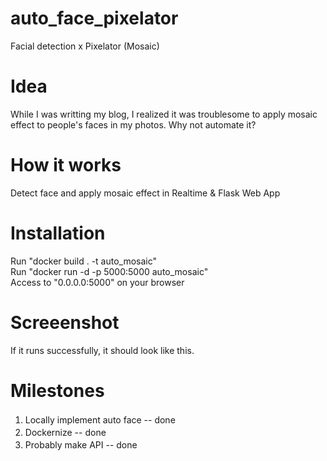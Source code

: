 # auto_face_pixelator
Facial detection x Pixelator (Mosaic)

# Idea
While I was writting my blog, I realized it was troublesome to apply mosaic effect to people's faces in my photos.
Why not automate it?

# How it works
Detect face and apply mosaic effect in Realtime & Flask Web App

# Installation
Run "docker build . -t auto_mosaic"  
Run "docker run -d -p 5000:5000 auto_mosaic"  
Access to "0.0.0.0:5000" on your browser

# Screeenshot
If it runs successfully, it should look like this.

# Milestones
1. Locally implement auto face -- done　　
2. Dockernize -- done　　
3. Probably make API -- done　　





